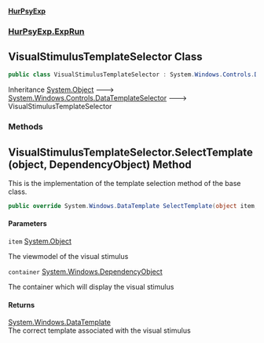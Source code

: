 #### [HurPsyExp](index.md 'index')
### [HurPsyExp.ExpRun](HurPsyExp.ExpRun.md 'HurPsyExp.ExpRun')

## VisualStimulusTemplateSelector Class

```csharp
public class VisualStimulusTemplateSelector : System.Windows.Controls.DataTemplateSelector
```

Inheritance [System.Object](https://docs.microsoft.com/en-us/dotnet/api/System.Object 'System.Object') &#129106; [System.Windows.Controls.DataTemplateSelector](https://docs.microsoft.com/en-us/dotnet/api/System.Windows.Controls.DataTemplateSelector 'System.Windows.Controls.DataTemplateSelector') &#129106; VisualStimulusTemplateSelector
### Methods

<a name='HurPsyExp.ExpRun.VisualStimulusTemplateSelector.SelectTemplate(object,System.Windows.DependencyObject)'></a>

## VisualStimulusTemplateSelector.SelectTemplate(object, DependencyObject) Method

This is the implementation of the template selection method of the base class.

```csharp
public override System.Windows.DataTemplate SelectTemplate(object item, System.Windows.DependencyObject container);
```
#### Parameters

<a name='HurPsyExp.ExpRun.VisualStimulusTemplateSelector.SelectTemplate(object,System.Windows.DependencyObject).item'></a>

`item` [System.Object](https://docs.microsoft.com/en-us/dotnet/api/System.Object 'System.Object')

The viewmodel of the visual stimulus

<a name='HurPsyExp.ExpRun.VisualStimulusTemplateSelector.SelectTemplate(object,System.Windows.DependencyObject).container'></a>

`container` [System.Windows.DependencyObject](https://docs.microsoft.com/en-us/dotnet/api/System.Windows.DependencyObject 'System.Windows.DependencyObject')

The container which will display the visual stimulus

#### Returns
[System.Windows.DataTemplate](https://docs.microsoft.com/en-us/dotnet/api/System.Windows.DataTemplate 'System.Windows.DataTemplate')  
The correct template associated with the visual stimulus